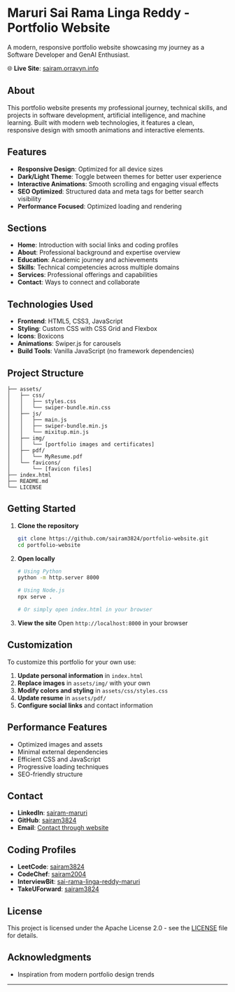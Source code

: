# Maruri Sai Rama Linga Reddy - Portfolio Website

A modern, responsive portfolio website showcasing my journey as a Software Developer and GenAI Enthusiast.

🌐 **Live Site**: [sairam.orravyn.info](https://sairam.orravyn.info)

## About

This portfolio website presents my professional journey, technical skills, and projects in software development, artificial intelligence, and machine learning. Built with modern web technologies, it features a clean, responsive design with smooth animations and interactive elements.

## Features

- **Responsive Design**: Optimized for all device sizes
- **Dark/Light Theme**: Toggle between themes for better user experience
- **Interactive Animations**: Smooth scrolling and engaging visual effects
- **SEO Optimized**: Structured data and meta tags for better search visibility
- **Performance Focused**: Optimized loading and rendering

## Sections

- **Home**: Introduction with social links and coding profiles
- **About**: Professional background and expertise overview
- **Education**: Academic journey and achievements
- **Skills**: Technical competencies across multiple domains
- **Services**: Professional offerings and capabilities
- **Contact**: Ways to connect and collaborate

## Technologies Used

- **Frontend**: HTML5, CSS3, JavaScript
- **Styling**: Custom CSS with CSS Grid and Flexbox
- **Icons**: Boxicons
- **Animations**: Swiper.js for carousels
- **Build Tools**: Vanilla JavaScript (no framework dependencies)

## Project Structure

```
├── assets/
│   ├── css/
│   │   ├── styles.css
│   │   └── swiper-bundle.min.css
│   ├── js/
│   │   ├── main.js
│   │   ├── swiper-bundle.min.js
│   │   └── mixitup.min.js
│   ├── img/
│   │   └── [portfolio images and certificates]
│   ├── pdf/
│   │   └── MyResume.pdf
│   └── favicons/
│       └── [favicon files]
├── index.html
├── README.md
└── LICENSE
```

## Getting Started

1. **Clone the repository**
   ```bash
   git clone https://github.com/sairam3824/portfolio-website.git
   cd portfolio-website
   ```

2. **Open locally**
   ```bash
   # Using Python
   python -m http.server 8000
   
   # Using Node.js
   npx serve .
   
   # Or simply open index.html in your browser
   ```

3. **View the site**
   Open `http://localhost:8000` in your browser

## Customization

To customize this portfolio for your own use:

1. **Update personal information** in `index.html`
2. **Replace images** in `assets/img/` with your own
3. **Modify colors and styling** in `assets/css/styles.css`
4. **Update resume** in `assets/pdf/`
5. **Configure social links** and contact information

## Performance Features

- Optimized images and assets
- Minimal external dependencies
- Efficient CSS and JavaScript
- Progressive loading techniques
- SEO-friendly structure


## Contact

- **LinkedIn**: [sairam-maruri](https://www.linkedin.com/in/sairam-maruri/)
- **GitHub**: [sairam3824](https://github.com/sairam3824)
- **Email**: [Contact through website](https://sairam.orravyn.info)

## Coding Profiles

- **LeetCode**: [sairam3824](https://leetcode.com/u/sairam3824/)
- **CodeChef**: [sairam2004](https://www.codechef.com/users/sairam2004)
- **InterviewBit**: [sai-rama-linga-reddy-maruri](https://www.interviewbit.com/profile/sai-rama-linga-reddy-maruri/)
- **TakeUForward**: [sairam3824](https://takeuforward.org/plus/profile/sairam3824)

## License

This project is licensed under the Apache License 2.0 - see the [LICENSE](LICENSE) file for details.

## Acknowledgments

- Inspiration from modern portfolio design trends

---